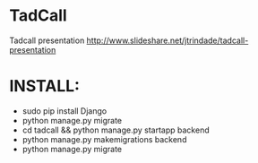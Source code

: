 # TadCall

Tadcall presentation http://www.slideshare.net/jtrindade/tadcall-presentation

# INSTALL:

 * sudo pip install Django
 * python manage.py migrate
 * cd tadcall && python manage.py startapp backend
 * python manage.py makemigrations backend
 * python manage.py migrate
